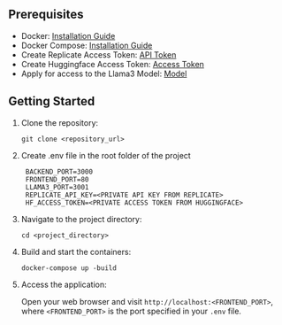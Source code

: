 ## Prerequisites

- Docker: [Installation Guide](https://docs.docker.com/get-docker/)
- Docker Compose: [Installation Guide](https://docs.docker.com/compose/install/)
- Create Replicate Access Token: [API Token](https://replicate.com/account/api-tokens)
- Create Huggingface Access Token: [Access Token](https://huggingface.co/settings/tokens)
- Apply for access to the Llama3 Model: [Model](https://huggingface.co/meta-llama/Meta-Llama-3-70B)

## Getting Started

1. Clone the repository:

    ```shell
    git clone <repository_url>
    ```

2. Create .env file in the root folder of the project
   
   ```shell
    BACKEND_PORT=3000
    FRONTEND_PORT=80
    LLAMA3_PORT=3001
    REPLICATE_API_KEY=<PRIVATE API KEY FROM REPLICATE>
    HF_ACCESS_TOKEN=<PRIVATE ACCESS TOKEN FROM HUGGINGFACE>
    ```

3. Navigate to the project directory:

    ```shell
    cd <project_directory>
    ```

4. Build and start the containers:

    ```shell
    docker-compose up -build
    ```

5. Access the application:

    Open your web browser and visit `http://localhost:<FRONTEND_PORT>`, where `<FRONTEND_PORT>` is the port specified in your `.env` file.
